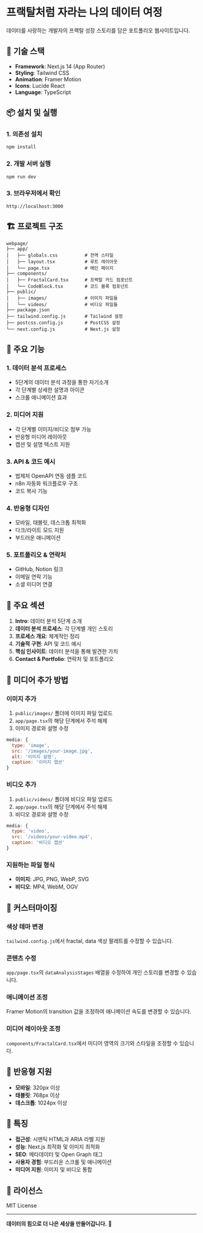 # 프랙탈처럼 자라는 나의 데이터 여정

데이터를 사랑하는 개발자의 프랙탈 성장 스토리를 담은 포트폴리오 웹사이트입니다.

## 🚀 기술 스택

- **Framework**: Next.js 14 (App Router)
- **Styling**: Tailwind CSS
- **Animation**: Framer Motion
- **Icons**: Lucide React
- **Language**: TypeScript

## 📦 설치 및 실행

### 1. 의존성 설치
```bash
npm install
```

### 2. 개발 서버 실행
```bash
npm run dev
```

### 3. 브라우저에서 확인
```
http://localhost:3000
```

## 🏗️ 프로젝트 구조

```
webpage/
├── app/
│   ├── globals.css          # 전역 스타일
│   ├── layout.tsx           # 루트 레이아웃
│   └── page.tsx             # 메인 페이지
├── components/
│   ├── FractalCard.tsx      # 프랙탈 카드 컴포넌트
│   └── CodeBlock.tsx        # 코드 블록 컴포넌트
├── public/
│   ├── images/              # 이미지 파일들
│   └── videos/              # 비디오 파일들
├── package.json
├── tailwind.config.js       # Tailwind 설정
├── postcss.config.js        # PostCSS 설정
└── next.config.js           # Next.js 설정
```

## 🎨 주요 기능

### 1. 데이터 분석 프로세스
- 5단계의 데이터 분석 과정을 통한 자기소개
- 각 단계별 상세한 설명과 아이콘
- 스크롤 애니메이션 효과

### 2. 미디어 지원
- 각 단계별 이미지/비디오 첨부 가능
- 반응형 미디어 레이아웃
- 캡션 및 설명 텍스트 지원

### 3. API & 코드 예시
- 법제처 OpenAPI 연동 샘플 코드
- n8n 자동화 워크플로우 구조
- 코드 복사 기능

### 4. 반응형 디자인
- 모바일, 태블릿, 데스크톱 최적화
- 다크/라이트 모드 지원
- 부드러운 애니메이션

### 5. 포트폴리오 & 연락처
- GitHub, Notion 링크
- 이메일 연락 기능
- 소셜 미디어 연결

## 🎯 주요 섹션

1. **Intro**: 데이터 분석 5단계 소개
2. **데이터 분석 프로세스**: 각 단계별 개인 스토리
3. **프로세스 개요**: 체계적인 정리
4. **기술적 구현**: API 및 코드 예시
5. **핵심 인사이트**: 데이터 분석을 통해 발견한 가치
6. **Contact & Portfolio**: 연락처 및 포트폴리오

## 📸 미디어 추가 방법

### 이미지 추가
1. `public/images/` 폴더에 이미지 파일 업로드
2. `app/page.tsx`의 해당 단계에서 주석 해제
3. 이미지 경로와 설명 수정

```javascript
media: {
  type: 'image',
  src: '/images/your-image.jpg',
  alt: '이미지 설명',
  caption: '이미지 캡션'
}
```

### 비디오 추가
1. `public/videos/` 폴더에 비디오 파일 업로드
2. `app/page.tsx`의 해당 단계에서 주석 해제
3. 비디오 경로와 설명 수정

```javascript
media: {
  type: 'video',
  src: '/videos/your-video.mp4',
  caption: '비디오 캡션'
}
```

### 지원하는 파일 형식
- **이미지**: JPG, PNG, WebP, SVG
- **비디오**: MP4, WebM, OGV

## 🔧 커스터마이징

### 색상 테마 변경
`tailwind.config.js`에서 fractal, data 색상 팔레트를 수정할 수 있습니다.

### 콘텐츠 수정
`app/page.tsx`의 `dataAnalysisStages` 배열을 수정하여 개인 스토리를 변경할 수 있습니다.

### 애니메이션 조정
Framer Motion의 transition 값을 조정하여 애니메이션 속도를 변경할 수 있습니다.

### 미디어 레이아웃 조정
`components/FractalCard.tsx`에서 미디어 영역의 크기와 스타일을 조정할 수 있습니다.

## 📱 반응형 지원

- **모바일**: 320px 이상
- **태블릿**: 768px 이상  
- **데스크톱**: 1024px 이상

## 🌟 특징

- **접근성**: 시맨틱 HTML과 ARIA 라벨 지원
- **성능**: Next.js 최적화 및 이미지 최적화
- **SEO**: 메타데이터 및 Open Graph 태그
- **사용자 경험**: 부드러운 스크롤 및 애니메이션
- **미디어 지원**: 이미지 및 비디오 통합

## 📄 라이선스

MIT License

---

**데이터의 힘으로 더 나은 세상을 만들어갑니다.** 🚀 